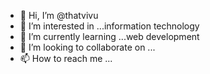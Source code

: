 - 👋 Hi, I’m @thatvivu
- 👀 I’m interested in ...information technology
- 🌱 I’m currently learning ...web development
- 💞️ I’m looking to collaborate on ...
- 📫 How to reach me ...

<!---
thatvivu/thatvivu is a ✨ special ✨ repository because its `README.md` (this file) appears on your GitHub profile.
You can click the Preview link to take a look at your changes.
--->

